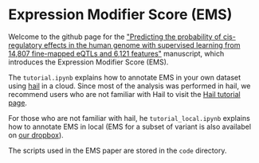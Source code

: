 # Expression Modifier Score (EMS)
Welcome to the github page for the ["Predicting the probability of cis-regulatory effects in the human genome with supervised learning from 14,807 fine-mapped eQTLs and 6,121 features"](link) manuscript, which introduces the Expression Modifier Score (EMS). 

The `tutorial.ipynb` explains how to annotate EMS in your own dataset using [hail](https://hail.is/index.html) in a cloud.
Since most of the analysis was performed in hail, we recommend users who are not familiar with Hail to visit the [Hail tutorial page](https://hail.is/docs/0.2/tutorials-landing.html).

For those who are not familiar with hail, he `tutorial_local.ipynb` explains how to annotate EMS in local (EMS for a subset of variant is also availabel on [our dropbox](link)). 

The scripts used in the EMS paper are stored in the `code` directory. 


